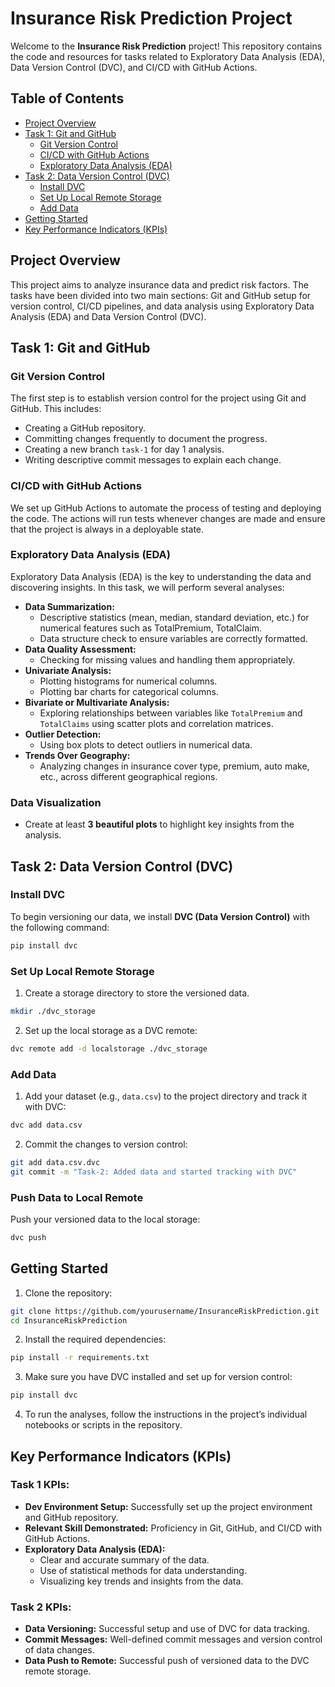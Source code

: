 # Insurance Risk Prediction Project

Welcome to the **Insurance Risk Prediction** project! This repository contains the code and resources for tasks related to Exploratory Data Analysis (EDA), Data Version Control (DVC), and CI/CD with GitHub Actions.

## Table of Contents
- [Project Overview](#project-overview)
- [Task 1: Git and GitHub](#task-1-git-and-github)
  - [Git Version Control](#git-version-control)
  - [CI/CD with GitHub Actions](#cicd-with-github-actions)
  - [Exploratory Data Analysis (EDA)](#exploratory-data-analysis-eda)
- [Task 2: Data Version Control (DVC)](#task-2-data-version-control-dvc)
  - [Install DVC](#install-dvc)
  - [Set Up Local Remote Storage](#set-up-local-remote-storage)
  - [Add Data](#add-data)
- [Getting Started](#getting-started)
- [Key Performance Indicators (KPIs)](#key-performance-indicators-kpis)

## Project Overview
This project aims to analyze insurance data and predict risk factors. The tasks have been divided into two main sections: Git and GitHub setup for version control, CI/CD pipelines, and data analysis using Exploratory Data Analysis (EDA) and Data Version Control (DVC).

## Task 1: Git and GitHub

### Git Version Control
The first step is to establish version control for the project using Git and GitHub. This includes:
- Creating a GitHub repository.
- Committing changes frequently to document the progress.
- Creating a new branch `task-1` for day 1 analysis.
- Writing descriptive commit messages to explain each change.

### CI/CD with GitHub Actions
We set up GitHub Actions to automate the process of testing and deploying the code. The actions will run tests whenever changes are made and ensure that the project is always in a deployable state.

### Exploratory Data Analysis (EDA)
Exploratory Data Analysis (EDA) is the key to understanding the data and discovering insights. In this task, we will perform several analyses:
- **Data Summarization:**
  - Descriptive statistics (mean, median, standard deviation, etc.) for numerical features such as TotalPremium, TotalClaim.
  - Data structure check to ensure variables are correctly formatted.
- **Data Quality Assessment:**
  - Checking for missing values and handling them appropriately.
- **Univariate Analysis:**
  - Plotting histograms for numerical columns.
  - Plotting bar charts for categorical columns.
- **Bivariate or Multivariate Analysis:**
  - Exploring relationships between variables like `TotalPremium` and `TotalClaims` using scatter plots and correlation matrices.
- **Outlier Detection:**
  - Using box plots to detect outliers in numerical data.
- **Trends Over Geography:**
  - Analyzing changes in insurance cover type, premium, auto make, etc., across different geographical regions.

### Data Visualization
- Create at least **3 beautiful plots** to highlight key insights from the analysis.

## Task 2: Data Version Control (DVC)

### Install DVC
To begin versioning our data, we install **DVC (Data Version Control)** with the following command:
```bash
pip install dvc
```

### Set Up Local Remote Storage
1. Create a storage directory to store the versioned data.
```bash
mkdir ./dvc_storage
```
2. Set up the local storage as a DVC remote:
```bash
dvc remote add -d localstorage ./dvc_storage
```

### Add Data
1. Add your dataset (e.g., `data.csv`) to the project directory and track it with DVC:
```bash
dvc add data.csv
```
2. Commit the changes to version control:
```bash
git add data.csv.dvc
git commit -m "Task-2: Added data and started tracking with DVC"
```

### Push Data to Local Remote
Push your versioned data to the local storage:
```bash
dvc push
```

## Getting Started

1. Clone the repository:
```bash
git clone https://github.com/yourusername/InsuranceRiskPrediction.git
cd InsuranceRiskPrediction
```

2. Install the required dependencies:
```bash
pip install -r requirements.txt
```

3. Make sure you have DVC installed and set up for version control:
```bash
pip install dvc
```

4. To run the analyses, follow the instructions in the project’s individual notebooks or scripts in the repository.

## Key Performance Indicators (KPIs)

### Task 1 KPIs:
- **Dev Environment Setup:** Successfully set up the project environment and GitHub repository.
- **Relevant Skill Demonstrated:** Proficiency in Git, GitHub, and CI/CD with GitHub Actions.
- **Exploratory Data Analysis (EDA):**
  - Clear and accurate summary of the data.
  - Use of statistical methods for data understanding.
  - Visualizing key trends and insights from the data.

### Task 2 KPIs:
- **Data Versioning:** Successful setup and use of DVC for data tracking.
- **Commit Messages:** Well-defined commit messages and version control of data changes.
- **Data Push to Remote:** Successful push of versioned data to the DVC remote storage.
